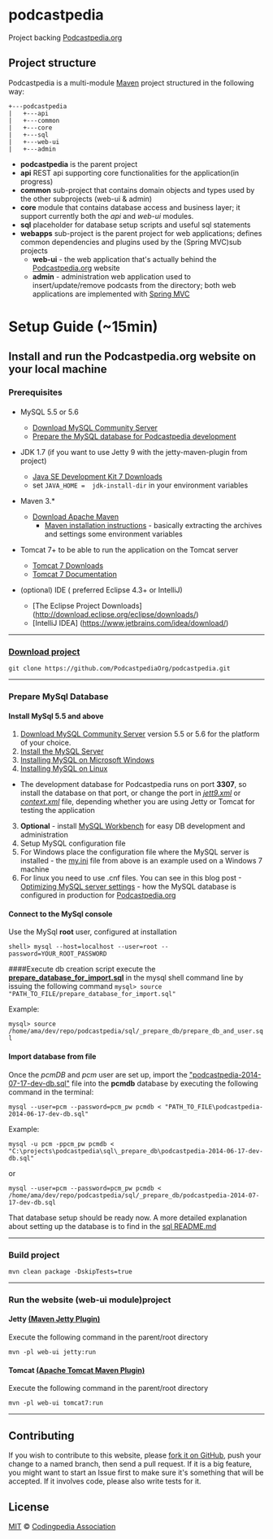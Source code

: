 podcastpedia
================

Project backing [Podcastpedia.org](http://www.podcastpedia.org)

## Project structure
Podcastpedia is a multi-module  [Maven](http://maven.apache.org/download.cgi) project structured in the following way:
```
+---podcastpedia
|   +---api
|   +---common
|   +---core
|   +---sql
|   +---web-ui
|   +---admin
```
* **podcastpedia** is the parent project 
* **api** REST api supporting core functionalities for the application(in progress)
* **common** sub-project that contains domain objects and types used by the other subprojects (web-ui & admin)
* **core** module that contains database access and business layer; it support currently both the _api_ and _web-ui_ modules. 
* **sql** placeholder for database setup scripts and useful sql statements 
* **webapps** sub-project is the parent project for web applications; defines common dependencies and plugins used by the (Spring MVC)sub projects 
  * **web-ui** - the web application that's actually behind the  [Podcastpedia.org](http://www.podcastpedia.org) website
  * **admin** - administration web application used to insert/update/remove podcasts from the directory; both web applications are implemented with [Spring MVC](http://docs.spring.io/spring/docs/current/spring-framework-reference/html/mvc.html)

Setup Guide (~15min)
================
## Install and run the Podcastpedia.org website on your local machine

### Prerequisites
#### 
* MySQL 5.5 or 5.6 
  * [Download MySQL Community Server](http://dev.mysql.com/downloads/mysql/)
  * [Prepare the MySQL database for Podcastpedia development](sql/README.md)

* JDK 1.7 (if you want to use Jetty 9 with the jetty-maven-plugin from project)
  * [Java SE Development Kit 7 Downloads](http://www.oracle.com/technetwork/java/javase/downloads/jdk7-downloads-1880260.html)
  * set `JAVA_HOME =  jdk-install-dir` in your environment variables
* Maven 3.*
  * [Download Apache Maven](http://maven.apache.org/download.cgi) 
    * [Maven installation instructions](https://maven.apache.org/download.cgi#Installation) - basically extracting the archives and settings some environment variables
* Tomcat 7+ to be able to run the application on the Tomcat server
  *  [Tomcat 7 Downloads](http://tomcat.apache.org/download-70.cgi)
  *  [Tomcat 7 Documentation](http://tomcat.apache.org/tomcat-7.0-doc/index.html)
* (optional) IDE ( preferred Eclipse 4.3+ or IntelliJ) 
  * [The Eclipse Project Downloads] (http://download.eclipse.org/eclipse/downloads/)  
  * [IntelliJ IDEA] (https://www.jetbrains.com/idea/download/)

***
### [Download project](https://github.com/PodcastpediaOrg/podcastpedia)
```
git clone https://github.com/PodcastpediaOrg/podcastpedia.git
```
***

### Prepare MySql Database 
#### Install MySql 5.5 and above
1. [Download MySQL Community Server](http://dev.mysql.com/downloads/mysql/) version 5.5 or 5.6 for the platform of your choice. 
2. [Install the MySQL Server](http://dev.mysql.com/doc/refman/5.6/en/installing.html)
  1. [Installing MySQL on Microsoft Windows](http://dev.mysql.com/doc/refman/5.6/en/windows-installation.html)
  2. [Installing MySQL on Linux](http://dev.mysql.com/doc/refman/5.6/en/linux-installation.html)
  * The development database for Podcastpedia runs on port **3307**, so install the database on that port, or change the port in [_jett9.xml_](../../web-ui/src/main/resources/config/jetty9.xml) or [_context.xml_](https://github.com/podcastpedia/podcastpedia-web/blob/master/src/main/webapp/META-INF/context.xml) file, depending whether you are using Jetty or Tomcat for testing the application 
3. __Optional__ - install [MySQL Workbench](http://www.mysql.com/products/workbench/) for easy DB development and administration
4. Setup MySQL configuration file
  1. For Windows place the configuration file where the MySQL server is installed - the [my.ini](_prepare_database_for_development/my.ini) file from above is an example used on a Windows 7 machine 
  2. For linux you need to use .cnf files. You can see in this blog post -[Optimizing MySQL server settings](http://www.codingpedia.org/ama/optimizing-mysql-server-settings/) - how the MySQL database is configured in production for [Podcastpedia.org](http://www.podcastpedia.org)

#### Connect to the MySql console
Use the MySql **root** user, configured at installation
```
shell> mysql --host=localhost --user=root --password=YOUR_ROOT_PASSWORD
```
####Execute db creation script
execute the [__prepare_database_for_import.sql__](sql/_prepare_database_for_development/prepare_database_for_import.sql) in the mysql shell command line by issuing the following command
`mysql> source "PATH_TO_FILE/prepare_database_for_import.sql"`

Example:

`mysql> source /home/ama/dev/repo/podcastpedia/sql/_prepare_db/prepare_db_and_user.sql`

#### Import database from file
Once the *pcmDB* and *pcm* user are set up, import the ["podcastpedia-2014-07-17-dev-db.sql"](sql/_prepare_database_for_development/podcastpedia-2014-07-17-dev-db.sql) file into the **pcmdb** database by executing the following command in the terminal:
```
mysql --user=pcm --password=pcm_pw pcmdb < "PATH_TO_FILE\podcastpedia-2014-06-17-dev-db.sql"
```
Example: 

```
mysql -u pcm -ppcm_pw pcmdb < "C:\projects\podcastpedia\sql\_prepare_db\podcastpedia-2014-06-17-dev-db.sql"
```
or
```
mysql --user=pcm --password=pcm_pw pcmdb < /home/ama/dev/repo/podcastpedia/sql/_prepare_db/podcastpedia-2014-07-17-dev-db.sql
```

That database setup should be ready now. A more detailed explanation about setting up the database is to find in the [sql README.md](sql/README.md)
***

### Build project 
```
mvn clean package -DskipTests=true
```
***
### Run the website (**web-ui** module)project 
#### Jetty [(Maven Jetty Plugin)](http://www.eclipse.org/jetty/documentation/current/jetty-maven-plugin.html)
Execute the following command in the parent/root directory

```
mvn -pl web-ui jetty:run
```
#### Tomcat [(Apache Tomcat Maven Plugin)](http://tomcat.apache.org/maven-plugin.html)
Execute the following command in the parent/root directory

```
mvn -pl web-ui tomcat7:run
```
***

## Contributing

If you wish to contribute to this website, please [fork it on GitHub](https://github.com/PodcastpediaOrg/podcastpedia-web.git), push your
change to a named branch, then send a pull request. If it is a big feature,
you might want to start an Issue first to make sure it's something that will
be accepted.  If it involves code, please also write tests for it.

## License

[MIT](https://github.com/podcastpedia/podcastpedia-web/blob/master/LICENSE.txt) &copy; [Codingpedia Association](http://www.codingpedia.org/about-us/)
